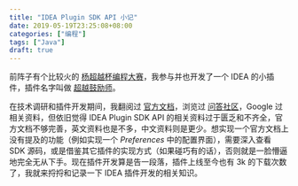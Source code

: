```yaml
---
title: "IDEA Plugin SDK API 小记"
date: 2019-05-19T23:25:08+08:00
categories: ["编程"]
tags: ["Java"]
draft: true
---
```


前阵子有个比较火的 [杨超越杯编程大赛](https://github.com/ccyyycy/ycy)，我参与并也开发了一个 IDEA 的小插件，插件名字叫做 [超越鼓励师](https://github.com/FantasticMao/ycy-intellij-plugin)。<!-- more -->

在技术调研和插件开发期间，我翻阅过 [官方文档](http://www.jetbrains.org/intellij/sdk/docs/welcome.html)，浏览过 [问答社区](https://intellij-support.jetbrains.com/hc/en-us/community/topics/200366979-IntelliJ-IDEA-Open-API-and-Plugin-Development)，Google 过相关资料，但依旧觉得 IDEA Plugin SDK API 的相关资料过于匮乏和不齐全，官方文档不够完善，英文资料也是不多，中文资料则是更少。想实现一个官方文档上没有提及的功能（例如实现一个 _Preferences_ 中的配置界面），需要深入查看 SDK 源码，或是借鉴其它插件的实现方式（如果碰巧有的话），否则就是一脸懵逼地完全无从下手。现在插件开发算是告一段落，插件上线至今也有 3k 的下载次数了，我就来捋捋和记录一下 IDEA 插件开发的相关知识。
